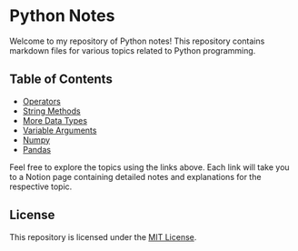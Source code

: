 # Python Notes

Welcome to my repository of Python notes! This repository contains markdown files for various topics related to Python programming.

## Table of Contents

- [Operators](Operators/Operators.md)
- [String Methods](String-Methods.md)
- [More Data Types](More-Data-Types.md)
- [Variable Arguments](Variable_arguments.md)
- [Numpy](Numpy.md)
- [Pandas](Pandas.md)

Feel free to explore the topics using the links above. Each link will take you to a Notion page containing detailed notes and explanations for the respective topic.

## License

This repository is licensed under the [MIT License](LICENSE).

